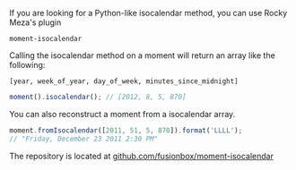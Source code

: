 If you are looking for a Python-like isocalendar method, you can use Rocky Meza's plugin

`moment-isocalendar`

Calling the isocalendar method on a moment will return an array like the following:

`[year, week_of_year, day_of_week, minutes_since_midnight]`


```javascript
moment().isocalendar(); // [2012, 8, 5, 870]
```

You can also reconstruct a moment from a isocalendar array.

```javascript
moment.fromIsocalendar([2011, 51, 5, 870]).format('LLLL');
// "Friday, December 23 2011 2:30 PM"
```

The repository is located at [github.com/fusionbox/moment-isocalendar](https://github.com/fusionbox/moment-isocalendar)
